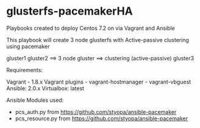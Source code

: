 # glusterfs-pacemakerHA

Playbooks created to deploy Centos 7.2 on via Vagrant and Ansible

This playbook will create 3 node glusterfs with Active-passive clustering using pacemaker

gluster1
gluster2 ==> 3 node gluster ==> clustering (active-passive)
gluster3

Requirements:

Vagrant - 1.8.x
Vagrant plugins - vagrant-hostmanager
                - vagrant-vbguest
Ansible: 2.0.x
Virtualbox: latest
           
Ansible Modules used:
 - pcs_auth.py from https://github.com/styopa/ansible-pacemaker
 - pcs_resource.py from https://github.com/styopa/ansible-pacemaker




